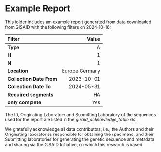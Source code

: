 # Example Report

This folder includes am example report generated from data downloaded from GISAID with the following filters on 2024-10-16:

| Filter                  | Value           |
|:------------------------|----------------:|
| **Type**                | A               |
| **H**                   | 1               |
| **N**                   | 1               |
| **Location**            | Europe Germany  |
| **Collection Date From**| 2023-10-01      |
| **Collection Date To**  | 2024-05-31      |
| **Required segments**   | HA              |
| **only complete**       | Yes             |

The ID, Originating Laboratory and Submitting Laboratory of the sequences used for the report are listed in the *gisaid_acknowledge_table.xls*.

We gratefully acknowledge all data contributors, i.e., the Authors and their Originating laboratories responsible for obtaining the specimens, and their Submitting laboratories for generating the genetic sequence and metadata and sharing via the GISAID Initiative, on which this research is based.